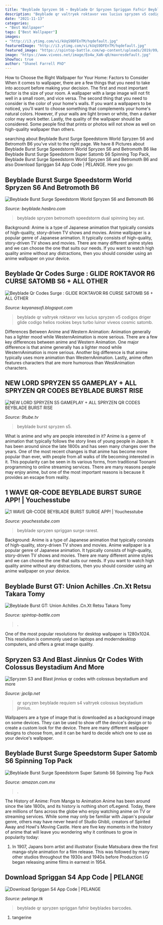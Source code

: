 ```yaml
---
title: "Beyblade Spryzen S6 ~ Beyblade Qr Spryzen Spriggan Fafnir Beyblades Barcodes"
description: "Beyblade qr valtryek roktavor vex lucius spryzen v5 codigos driger glide codigo helios rookies beys turbo luinor viveos cosmic satomb"
date: "2021-11-13"
categories:
- "Best Wallpaper"
tags: ["Best Wallpaper"]
images:
- "http://i3.ytimg.com/vi/kUqS9DFEnTM/hqdefault.jpg"
featuredImage: "http://i3.ytimg.com/vi/kUqS9DFEnTM/hqdefault.jpg"
featured_image: "https://spintop-battle.com/wp-content/uploads/2019/09/Beyblade_burst_union_achilles_rouge_bleu_couche_energie_combat_gt_gatchi_gaichi_B-150_takara_tomy_layer-1024x1024.jpg"
image: "https://www.viveos.net/image/Eo4w_XaN-q0/maxresdefault.jpg"
ShowToc: true
author: "Shanel Farrell PhD"
---
```



How to Choose the Right Wallpaper for Your Home: Factors to Consider
When it comes to wallpaper, there are a few things that you need to take into account before making your decision. The first and most important factor is the size of your room. A wallpaper with a large image will not fit well in a small room, and vice versa. 
The second thing that you need to consider is the color of your home's walls. If you want a wallpapers to be noticed, you'll want to choose something that complements your home's natural colors. However, if your walls are light brown or white, then a darker color may work better. 
Lastly, the quality of the wallpaper should be considered. Some people find that prints or photos will not show as well on high-quality wallpaper than others.

	

		
searching about Beyblade Burst Surge Speedstorm World Spryzen S6 and Betromoth B6 you've visit to the right page. We have 8 Pictures about Beyblade Burst Surge Speedstorm World Spryzen S6 and Betromoth B6 like Beyblade Burst Surge Speedstorm Super Satomb S6 Spinning Top Pack, Beyblade Burst Surge Speedstorm World Spryzen S6 and Betromoth B6 and also Download Spriggan S4 App Code | PELANGE. Here you go:
		
    
## Beyblade Burst Surge Speedstorm World Spryzen S6 And Betromoth B6

<img loading=lazy src="https://www.hasbro.com/common/productimages/en_US/746811B590494A97B04F47CAF3D700D0/5505f94ae8d6ceb645291c2eb1fc0efd10038095.jpg" onerror="this.onerror=null;this.src='https://tse1.mm.bing.net/th?id=OIP.aKb0HlwWbaDgjp9Ipu0guQHaHa&amp;pid=15.1';" alt="Beyblade Burst Surge Speedstorm World Spryzen S6 and Betromoth B6">

_Source: beyblade.hasbro.com_

>beyblade spryzen betromoth speedstorm dual spinning bey ast. 

	

Background: Anime is a type of Japanese animation that typically consists of high-quality, story-driven TV shows and movies.
Anime wallpaper is a popular genre of Japanese animation. It typically consists of high-quality, story-driven TV shows and movies. There are many different anime styles and we can choose the one that suits our needs. If you want to watch high quality anime without any distractions, then you should consider using an anime wallpaper on your device.

    
## Beyblade Qr Codes Surge : GLIDE ROKTAVOR R6 CURSE SATOMB S6 + ALL OTHER

<img loading=lazy src="https://www.viveos.net/image/Eo4w_XaN-q0/maxresdefault.jpg" onerror="this.onerror=null;this.src='https://tse2.mm.bing.net/th?id=OIP.P2EhsxDGl_Kgf4EJo1ZpvwHaEK&amp;pid=15.1';" alt="Beyblade Qr Codes Surge : GLIDE ROKTAVOR R6 CURSE SATOMB S6 + ALL OTHER">

_Source: kayanasofi.blogspot.com_

>beyblade qr valtryek roktavor vex lucius spryzen v5 codigos driger glide codigo helios rookies beys turbo luinor viveos cosmic satomb. 

	

Differences Between Anime and Western Animation: Animation generally has a lighter mood while WesternAnimation is more serious.
There are a few key differences between anime and Western Animation. One major difference is that anime generally has a lighter mood while WesternAnimation is more serious. Another big difference is that anime typically uses more animation than WesternAnimation. Lastly, anime often features characters that are more humorous than WestAnimation characters.

    
## NEW LORD SPRYZEN S5 GAMEPLAY + ALL SPRYZEN QR CODES BEYBLADE BURST RISE

<img loading=lazy src="http://i3.ytimg.com/vi/kUqS9DFEnTM/hqdefault.jpg" onerror="this.onerror=null;this.src='https://tse2.mm.bing.net/th?id=OIP.75Rm9oWQ60SbTlrb1owymAHaFj&amp;pid=15.1';" alt="NEW LORD SPRYZEN S5 GAMEPLAY + ALL SPRYZEN QR CODES BEYBLADE BURST RISE">

_Source: 9tube.tv_

>beyblade burst spryzen s5. 

	

What is anime and why are people interested in it?
Anime is a genre of animation that typically follows the story lines of young people in Japan. It has been around since the late 1800s and has seen many changes over the years. One of the most recent changes is that anime has become more popular than ever, with people from all walks of life becoming interested in it. This popularity can be seen in its various forms, from traditional Toonami programming to online streaming services. There are many reasons people may enjoy anime, but one of the most important reasons is because it provides an escape from reality.

    
## 1 WAVE QR-CODE BEYBLADE BURST SURGE APP! | Youchesstube

<img loading=lazy src="https://i.ytimg.com/vi/OgzevDzVFTA/maxresdefault.jpg" onerror="this.onerror=null;this.src='https://tse1.mm.bing.net/th?id=OIP.aLVuSrdXgtQU9-xk_Wm5fAHaEK&amp;pid=15.1';" alt="1 WAVE QR-CODE BEYBLADE BURST SURGE APP! | Youchesstube">

_Source: youchesstube.com_

>beyblade spryzen spriggan surge rarest. 

	

Background: Anime is a type of Japanese animation that typically consists of high-quality, story-driven TV shows and movies.
Anime wallpaper is a popular genre of Japanese animation. It typically consists of high-quality, story-driven TV shows and movies. There are many different anime styles and we can choose the one that suits our needs. If you want to watch high quality anime without any distractions, then you should consider using an anime wallpaper on your device.

    
## Beyblade Burst GT: Union Achilles .Cn.Xt Retsu Takara Tomy

<img loading=lazy src="https://spintop-battle.com/wp-content/uploads/2019/09/Beyblade_burst_union_achilles_rouge_bleu_couche_energie_combat_gt_gatchi_gaichi_B-150_takara_tomy_layer-1024x1024.jpg" onerror="this.onerror=null;this.src='https://tse2.mm.bing.net/th?id=OIP.02hs35Gb0RiQKfApZ-zgsgHaHa&amp;pid=15.1';" alt="Beyblade Burst GT: Union Achilles .Cn.Xt Retsu Takara Tomy">

_Source: spintop-battle.com_

>. 

	

One of the most popular resolutions for desktop wallpaper is 1280x1024. This resolution is commonly used on laptops and moderndesktop computers, and offers a great image quality.

    
## Spryzen S3 And Blast Jinnius Qr Codes With Colossus Beystadium And More

<img loading=lazy src="http://i.ytimg.com/vi/qibIkZqTeRI/maxresdefault.jpg" onerror="this.onerror=null;this.src='https://tse2.mm.bing.net/th?id=OIP.NLczKTC7zyN8n43pZKuAhwHaEK&amp;pid=15.1';" alt="Spryzen S3 and Blast jinnius qr codes with colossus beystadium and more">

_Source: jpclip.net_

>qr spryzen beyblade requiem s4 valtryek colossus beystadium jinnius. 

	

Wallpapers are a type of image that is downloaded as a background image on some devices. They can be used to show off the device's design or to create a custom look for the device. There are many different wallpaper designs to choose from, and it can be hard to decide which one to use as your device's wallpaper.

    
## Beyblade Burst Surge Speedstorm Super Satomb S6 Spinning Top Pack

<img loading=lazy src="https://images-na.ssl-images-amazon.com/images/I/81LPsCW-pJL._AC_SL1500_.jpg" onerror="this.onerror=null;this.src='https://tse2.mm.bing.net/th?id=OIP.41wdqw_zsaq0GX1_MHDT-wHaIB&amp;pid=15.1';" alt="Beyblade Burst Surge Speedstorm Super Satomb S6 Spinning Top Pack">

_Source: amazon.com.mx_

>. 

	

The History of Anime: From Manga to Animation
Anime has been around since the late 1800s, and its history is nothing short ofLegend. Today, there are millions of fans across the globe who enjoy watching anime on TV or streaming services. While some may only be familiar with Japan's popular genre, others may have never heard of Studio Ghibli, creators of Spirited Away and Howl's Moving Castle. Here are five key moments in the history of anime that will leave you wondering why it continues to grow in popularity today:
1) In 1907, Japans born artist and illustrator Eisuke Matsubara drew the first manga-style animation for a film release. This was followed by many other studios throughout the 1930s and 1940s before Production I.G began releasing anime films in earnest in 1954.

    
## Download Spriggan S4 App Code | PELANGE

<img loading=lazy src="https://i.ytimg.com/vi/2zMtCQqq_50/maxresdefault.jpg" onerror="this.onerror=null;this.src='https://tse4.mm.bing.net/th?id=OIP.HCL0bEqMRncPkJ-qfY_CJwHaEK&amp;pid=15.1';" alt="Download Spriggan S4 App Code | PELANGE">

_Source: pelange.tk_

>beyblade qr spryzen spriggan fafnir beyblades barcodes. 

	

1. tangerine 

